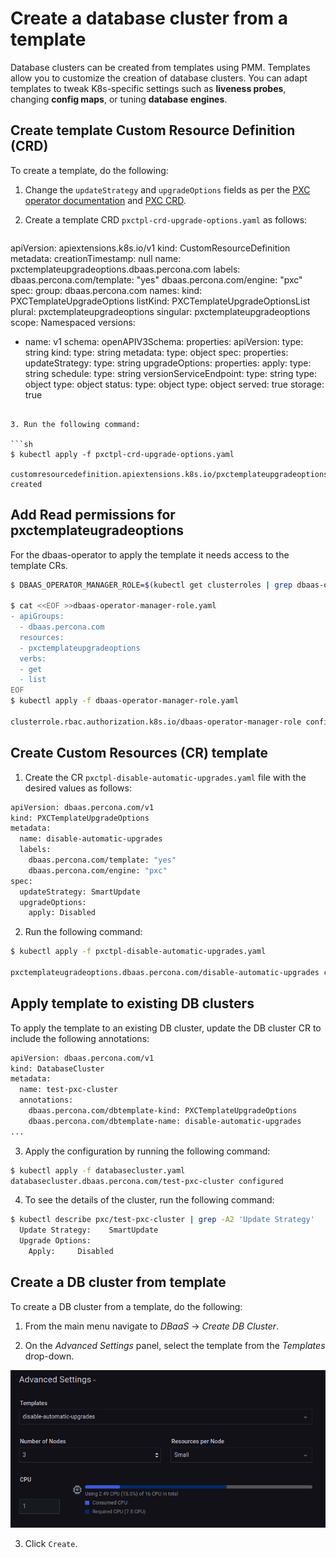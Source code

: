 # Create a database cluster from a template

Database clusters can be created from templates using PMM. Templates allow you to customize the creation of database clusters. You can adapt templates to tweak K8s-specific settings such as **liveness probes**, changing **config maps**, or tuning **database engines**. 

## Create template Custom Resource Definition (CRD)

To create a template, do the following:


1. Change the `updateStrategy` and `upgradeOptions` fields as per the [PXC operator documentation](https://docs.percona.com/percona-operator-for-mysql/pxc/update.html#manual-upgrade_1) and [PXC CRD](https://github.com/percona/percona-xtradb-cluster-operator/blob/v1.11.0/deploy/crd.yaml#L8379-L8392).

2. Create a template CRD `pxctpl-crd-upgrade-options.yaml` as follows:

    ```sh
apiVersion: apiextensions.k8s.io/v1
kind: CustomResourceDefinition
metadata:
  creationTimestamp: null
  name: pxctemplateupgradeoptions.dbaas.percona.com
  labels:
    dbaas.percona.com/template: "yes"
    dbaas.percona.com/engine: "pxc"
spec:
  group: dbaas.percona.com
  names:
    kind: PXCTemplateUpgradeOptions
    listKind: PXCTemplateUpgradeOptionsList
    plural: pxctemplateupgradeoptions
    singular: pxctemplateupgradeoptions
  scope: Namespaced
  versions:
  - name: v1
    schema:
      openAPIV3Schema:
        properties:
          apiVersion:
            type: string
          kind:
            type: string
          metadata:
            type: object
          spec:
            properties:
              updateStrategy:
                type: string
              upgradeOptions:
                properties:
                  apply:
                    type: string
                  schedule:
                    type: string
                  versionServiceEndpoint:
                    type: string
                type: object
            type: object
          status:
            type: object
        type: object
    served: true
    storage: true
```

3. Run the following command:

```sh
$ kubectl apply -f pxctpl-crd-upgrade-options.yaml

customresourcedefinition.apiextensions.k8s.io/pxctemplateupgradeoptions.dbaas.percona.com created
```

## Add Read permissions for pxctemplateugradeoptions

For the dbaas-operator to apply the template it needs access to the template CRs.

```sh
$ DBAAS_OPERATOR_MANAGER_ROLE=$(kubectl get clusterroles | grep dbaas-operator | grep -v metrics | grep -v proxy | cut -f 1 -d ' '); kubectl get clusterroles/"$DBAAS_OPERATOR_MANAGER_ROLE" -o yaml > dbaas-operator-manager-role.yaml

$ cat <<EOF >>dbaas-operator-manager-role.yaml
- apiGroups:
  - dbaas.percona.com
  resources:
  - pxctemplateupgradeoptions
  verbs:
  - get
  - list
EOF
$ kubectl apply -f dbaas-operator-manager-role.yaml

clusterrole.rbac.authorization.k8s.io/dbaas-operator-manager-role configured
```

## Create Custom Resources (CR) template

1. Create the CR `pxctpl-disable-automatic-upgrades.yaml` file with the desired values as follows:

```sh
apiVersion: dbaas.percona.com/v1
kind: PXCTemplateUpgradeOptions
metadata:
  name: disable-automatic-upgrades
  labels:
    dbaas.percona.com/template: "yes"
    dbaas.percona.com/engine: "pxc"
spec:
  updateStrategy: SmartUpdate
  upgradeOptions:
    apply: Disabled
```

2. Run the following command:

```sh
$ kubectl apply -f pxctpl-disable-automatic-upgrades.yaml

pxctemplateugradeoptions.dbaas.percona.com/disable-automatic-upgrades created
```

## Apply template to existing DB clusters

To apply the template to an existing DB cluster, update the DB cluster CR to include the following annotations:

```sh
apiVersion: dbaas.percona.com/v1
kind: DatabaseCluster
metadata:
  name: test-pxc-cluster
  annotations:
    dbaas.percona.com/dbtemplate-kind: PXCTemplateUpgradeOptions
    dbaas.percona.com/dbtemplate-name: disable-automatic-upgrades
...
```
3. Apply the configuration by running the following command:

```sh
$ kubectl apply -f databasecluster.yaml
databasecluster.dbaas.percona.com/test-pxc-cluster configured
```
4. To see the details of the cluster, run the following command:

```sh
$ kubectl describe pxc/test-pxc-cluster | grep -A2 'Update Strategy'
  Update Strategy:    SmartUpdate
  Upgrade Options:
    Apply:     Disabled
```

## Create a DB cluster from template

To create a DB cluster from a template, do the following:

1. From the main menu navigate to <i class="uil uil-database"></i> *DBaaS* → *Create DB Cluster*.

2. On the *Advanced Settings* panel, select the template from the *Templates* drop-down.


![!](../_images/PMM_dbaas_template.png)


3. Click `Create`.






